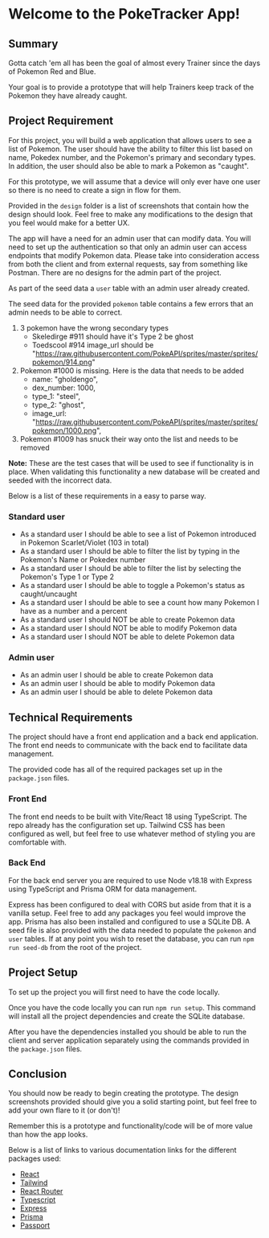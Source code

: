 # Welcome to the PokeTracker App!

## Summary

Gotta catch 'em all has been the goal of almost every Trainer since the days of Pokemon Red and Blue.

Your goal is to provide a prototype that will help Trainers keep track of the Pokemon they have already caught.

## Project Requirement

For this project, you will build a web application that allows users to see a list of Pokemon. The user should have the ability to filter this list based on name, Pokedex number, and the Pokemon's primary and secondary types.
In addition, the user should also be able to mark a Pokemon as "caught".

For this prototype, we will assume that a device will only ever have one user so there is no need to create a sign in flow for them.

Provided in the `design` folder is a list of screenshots that contain how the design should look. Feel free to make any modifications to the design that you feel would make for a better UX.

The app will have a need for an admin user that can modify data.
You will need to set up the authentication so that only an admin user can access endpoints that modify Pokemon data.
Please take into consideration access from both the client and from external requests, say from something like Postman.
There are no designs for the admin part of the project.

As part of the seed data a `user` table with an admin user already created.

The seed data for the provided `pokemon` table contains a few errors that an admin needs to be able to correct.

1. 3 pokemon have the wrong secondary types
   - Skeledirge #911 should have it's Type 2 be ghost
   - Toedscool #914 image_url should be "https://raw.githubusercontent.com/PokeAPI/sprites/master/sprites/pokemon/914.png"
2. Pokemon #1000 is missing. Here is the data that needs to be added
   - name: "gholdengo",
   - dex_number: 1000,
   - type_1: "steel",
   - type_2: "ghost",
   - image_url: "https://raw.githubusercontent.com/PokeAPI/sprites/master/sprites/pokemon/1000.png",
3. Pokemon #1009 has snuck their way onto the list and needs to be removed

<strong>Note:</strong> These are the test cases that will be used to see if functionality is in place. When validating this functionality a new database will be created and seeded with the incorrect data.

Below is a list of these requirements in a easy to parse way.
### Standard user
- As a standard user I should be able to see a list of Pokemon introduced in Pokemon Scarlet/Violet (103 in total)
- As a standard user I should be able to filter the list by typing in the Pokemon's Name or Pokedex number
- As a standard user I should be able to filter the list by selecting the Pokemon's Type 1 or Type 2
- As a standard user I should be able to toggle a Pokemon's status as caught/uncaught
- As a standard user I should be able to see a count how many Pokemon I have as a number and a percent
- As a standard user I should NOT be able to create Pokemon data
- As a standard user I should NOT be able to modify Pokemon data
- As a standard user I should NOT be able to delete Pokemon data

### Admin user
- As an admin user I should be able to create Pokemon data
- As an admin user I should be able to modify Pokemon data
- As an admin user I should be able to delete Pokemon data

## Technical Requirements
The project should have a front end application and a back end application. The front end needs to communicate with the back end to facilitate data management.

The provided code has all of the required packages set up in the `package.json` files.

### Front End
The front end needs to be built with Vite/React 18 using TypeScript. The repo already has the configuration set up.
Tailwind CSS has been configured as well, but feel free to use whatever method of styling you are comfortable with.

### Back End
For the back end server you are required to use Node v18.18 with Express using TypeScript and Prisma ORM for data management.

Express has been configured to deal with CORS but aside from that it is a vanilla setup. Feel free to add any packages you feel would improve the app.
Prisma has also been installed and configured to use a SQLite DB.
A seed file is also provided with the data needed to populate the `pokemon` and `user` tables.
If at any point you wish to reset the database, you can run `npm run seed-db` from the root of the project.

## Project Setup
To set up the project you will first need to have the code locally.

Once you have the code locally you can run `npm run setup`.
This command will install all the project dependencies and create the SQLite database.

After you have the dependencies installed you should be able to run the client and server application separately using the commands provided in the `package.json` files.

## Conclusion
You should now be ready to begin creating the prototype. The design screenshots provided should give you a solid starting point, but feel free to add your own flare to it (or don't)!

Remember this is a prototype and functionality/code will be of more value than how the app looks.

Below is a list of links to various documentation links for the different packages used:
- [React](https://reactjs.org/docs/getting-started.html)
- [Tailwind](https://tailwindcss.com/docs/installation)
- [React Router](https://reactrouter.com/en/main)
- [Typescript](https://www.typescriptlang.org/docs/)
- [Express](https://expressjs.com/en/guide/routing.html)
- [Prisma](https://www.prisma.io/docs)
- [Passport](https://www.passportjs.org/docs/)


